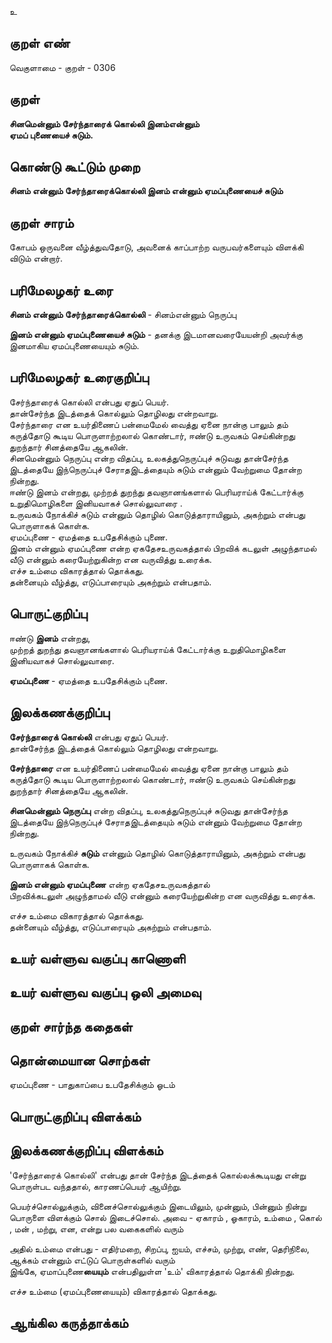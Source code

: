 உ

## குறள் எண் 

வெகுளாமை - குறள் - 0306  

## குறள் 

**சினமென்னும் சேர்ந்தாரைக் கொல்லி இனம்என்னும்  
ஏமப் புணையைச் சுடும்.**

## கொண்டு கூட்டும் முறை

**சினம் என்னும் சேர்ந்தாரைக்கொல்லி இனம் என்னும் ஏமப்புணையைச் சுடும்**

## குறள் சாரம் 

கோபம் ஒருவனை வீழ்த்துவதோடு, அவனைக் காப்பாற்ற வருபவர்களையும் விளக்கி விடும் என்றார்.

## பரிமேலழகர் உரை

**சினம் என்னும் சேர்ந்தாரைக்கொல்லி** - சினம்என்னும் நெருப்பு  

**இனம் என்னும் ஏமப்புணையைச் சுடும்** - தனக்கு இடமானவரையேயன்றி அவர்க்கு இனமாகிய ஏமப்புணையையும் சுடும்.  

## பரிமேலழகர் உரைகுறிப்பு   

சேர்ந்தாரைக் கொல்லி என்பது ஏதுப் பெயர்.    
தான்சேர்ந்த இடத்தைக் கொல்லும் தொழிலது என்றவாறு.   
சேர்ந்தாரை என உயர்திணைப் பன்மைமேல் வைத்து ஏனை நான்கு பாலும் தம் கருத்தோடு கூடிய பொருளாற்றலால் கொண்டார், ஈண்டு உருவகம் செய்கின்றது துறந்தார் சினத்தையே ஆகலின்.  
சினமென்னும் நெருப்பு என்ற விதப்பு, உலகத்துநெருப்புச் சுடுவது தான்சேர்ந்த இடத்தையே இந்நெருப்புச் சேராதஇடத்தையும் சுடும் என்னும் வேற்றுமை தோன்ற நின்றது.   
ஈண்டு இனம் என்றது, முற்றத் துறந்து தவஞானங்களால் பெரியராய்க் கேட்டார்க்கு உறுதிமொழிகளை இனியவாகச் சொல்லுவாரை .  
உருவகம் நோக்கிச் சுடும் என்னும் தொழில் கொடுத்தாராயினும், அகற்றும் என்பது பொருளாகக் கொள்க.   
ஏமப்புணை - ஏமத்தை உபதேசிக்கும் புணை.   
இனம் என்னும் ஏமப்புணை என்ற ஏகதேசஉருவகத்தால் பிறவிக் கடலுள் அழுந்தாமல் வீடு என்னும் கரையேற்றுகின்ற என வருவித்து உரைக்க.  
எச்ச உம்மை விகாரத்தால் தொக்கது.   
தன்னையும் வீழ்த்து, எடுப்பாரையும் அகற்றும் என்பதாம்.  

## பொருட்குறிப்பு 

ஈண்டு **இனம்** என்றது,   
முற்றத் துறந்து தவஞானங்களால் பெரியராய்க் கேட்டார்க்கு உறுதிமொழிகளை இனியவாகச் சொல்லுவாரை.  

**ஏமப்புணை** - ஏமத்தை உபதேசிக்கும் புணை.   
 
## இலக்கணக்குறிப்பு  

**சேர்ந்தாரைக் கொல்லி** என்பது ஏதுப் பெயர்.    
தான்சேர்ந்த இடத்தைக் கொல்லும் தொழிலது என்றவாறு.  

**சேர்ந்தாரை** என உயர்திணைப் பன்மைமேல் வைத்து ஏனை நான்கு பாலும் தம் கருத்தோடு கூடிய பொருளாற்றலால் கொண்டார், ஈண்டு உருவகம் செய்கின்றது துறந்தார் சினத்தையே ஆகலின். 

**சினமென்னும் நெருப்பு** என்ற விதப்பு, உலகத்துநெருப்புச் சுடுவது தான்சேர்ந்த இடத்தையே இந்நெருப்புச் சேராதஇடத்தையும் சுடும் என்னும் வேற்றுமை தோன்ற நின்றது.   

உருவகம் நோக்கிச் **சுடும்** என்னும் தொழில் கொடுத்தாராயினும், அகற்றும் என்பது பொருளாகக் கொள்க.  

**இனம் என்னும் ஏமப்புணை** என்ற ஏகதேசஉருவகத்தால்   
பிறவிக்கடலுள் அழுந்தாமல் வீடு என்னும் கரையேற்றுகின்ற என வருவித்து உரைக்க.    

எச்ச உம்மை விகாரத்தால் தொக்கது.   
தன்னையும் வீழ்த்து, எடுப்பாரையும் அகற்றும் என்பதாம்.   

## உயர் வள்ளுவ வகுப்பு காணொளி


## உயர் வள்ளுவ வகுப்பு ஒலி அமைவு 

 
## குறள் சார்ந்த கதைகள் 


## தொன்மையான சொற்கள்

ஏமப்புணை - பாதுகாப்பை உபதேசிக்கும் ஓடம்

## பொருட்குறிப்பு விளக்கம்


## இலக்கணக்குறிப்பு விளக்கம்

'சேர்ந்தாரைக் கொல்லி' என்பது தான் சேர்ந்த இடத்தைக் கொல்லக்கூடியது என்று பொருள்பட வந்ததால், காரணப்பெயர் ஆயிற்று.  

பெயர்ச்சொல்லுக்கும், வினைச்சொல்லுக்கும் இடையிலும், முன்னும், பின்னும் நின்று பொருளை விளக்கும் சொல் இடைச்சொல்.
அவை - ஏகாரம் , ஓகாரம், உம்மை , கொல் , மன் , மற்று, என, என்று பல வகைகளில் வரும் 

அதில் உம்மை என்பது - எதிர்மறை, சிறப்பு, ஐயம், எச்சம், முற்று, எண், தெரிநிலை, ஆக்கம் என்னும் எட்டுப் பொருள்களில் வரும்   
இங்கே, ஏமாப்புணை**யையும்** என்பதிலுள்ள 'உம்' விகாரத்தால் தொக்கி நின்றது.

எச்ச உம்மை (ஏமப்புணையையும்) விகாரத்தால் தொக்கது.  

## ஆங்கில கருத்தாக்கம் 


